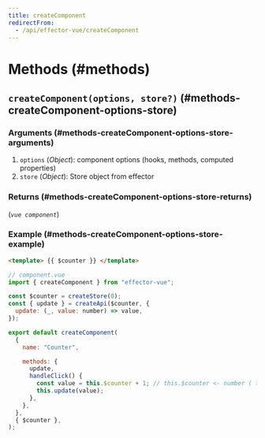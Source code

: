 ```yaml
---
title: createComponent
redirectFrom:
  - /api/effector-vue/createComponent
---
```


# Methods (#methods)

## `createComponent(options, store?)` (#methods-createComponent-options-store)

### Arguments (#methods-createComponent-options-store-arguments)

1. `options` (_Object_): component options (hooks, methods, computed properties)
2. `store` (_Object_): Store object from effector

### Returns (#methods-createComponent-options-store-returns)

(_`vue component`_)

### Example (#methods-createComponent-options-store-example)

```html
<template> {{ $counter }} </template>
```

```js
// component.vue
import { createComponent } from "effector-vue";

const $counter = createStore(0);
const { update } = createApi($counter, {
  update: (_, value: number) => value,
});

export default createComponent(
  {
    name: "Counter",

    methods: {
      update,
      handleClick() {
        const value = this.$counter + 1; // this.$counter <- number ( typescript tips )
        this.update(value);
      },
    },
  },
  { $counter },
);
```

